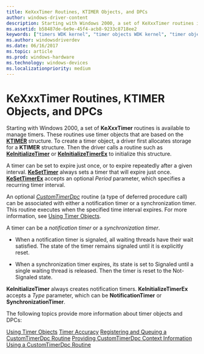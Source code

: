 ```yaml
---
title: KeXxxTimer Routines, KTIMER Objects, and DPCs
author: windows-driver-content
description: Starting with Windows 2000, a set of KeXxxTimer routines is available to manage timers.
ms.assetid: b58487de-6e9e-45f4-acb8-9233c8718ee2
keywords: ["timers WDK kernel", "timer objects WDK kernel", "timer objects WDK kernel , about timer objects", "deferred procedure calls WDK kernel", "DPCs WDK kernel", "kernel dispatcher objects WDK , timer objects", "dispatcher objects WDK kernel , timer objects", "notification timers WDK kernel", "synchronization timers WDK kernel", "KTIMER", "KeXxxTimer routines", "KeInitializeTimer", "KeInitializeTimerEx", "KeSetTimer", "KeSetTimerEx", "CustomTimerDpc", "timeout intervals WDK kernel"]
ms.author: windowsdriverdev
ms.date: 06/16/2017
ms.topic: article
ms.prod: windows-hardware
ms.technology: windows-devices
ms.localizationpriority: medium
---
```


# KeXxxTimer Routines, KTIMER Objects, and DPCs


Starting with Windows 2000, a set of **Ke*Xxx*Timer** routines is available to manage timers. These routines use timer objects that are based on the [**KTIMER**](https://msdn.microsoft.com/library/windows/hardware/ff554250) structure. To create a timer object, a driver first allocates storage for a **KTIMER** structure. Then the driver calls a routine such as [**KeInitializeTimer**](https://msdn.microsoft.com/library/windows/hardware/ff552168) or [**KeInitializeTimerEx**](https://msdn.microsoft.com/library/windows/hardware/ff552173) to initialize this structure.




A timer can be set to expire just once, or to expire repeatedly after a given interval. [**KeSetTimer**](https://msdn.microsoft.com/library/windows/hardware/ff553286) always sets a timer that will expire just once. [**KeSetTimerEx**](https://msdn.microsoft.com/library/windows/hardware/ff553292) accepts an optional *Period* parameter, which specifies a recurring timer interval.

An optional [*CustomTimerDpc*](https://msdn.microsoft.com/library/windows/hardware/ff542983) routine (a type of deferred procedure call) can be associated with either a notification timer or a synchronization timer. This routine executes when the specified time interval expires. For more information, see [Using Timer Objects](using-timer-objects.md).

A timer can be a *notification timer* or a *synchronization timer*.

-   When a notification timer is signaled, all waiting threads have their wait satisfied. The state of the timer remains signaled until it is explicitly reset.

-   When a synchronization timer expires, its state is set to Signaled until a single waiting thread is released. Then the timer is reset to the Not-Signaled state.

**KeInitializeTimer** always creates notification timers. **KeInitializeTimerEx** accepts a *Type* parameter, which can be **NotificationTimer** or **SynchronizationTimer**.

The following topics provide more information about timer objects and DPCs:

[Using Timer Objects](using-timer-objects.md)
[Timer Accuracy](timer-accuracy.md)
[Registering and Queuing a CustomTimerDpc Routine](registering-and-queuing-a-customtimerdpc-routine.md)
[Providing CustomTimerDpc Context Information](providing-customtimerdpc-context-information.md)
[Using a CustomTimerDpc Routine](using-a-customtimerdpc-routine.md)
 

 




